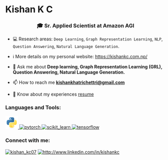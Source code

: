 <h1>Kishan K C</h1>
<h3 align="center"> 🎓 <b>Sr. Applied Scientist</b> at Amazon AGI</h3>

- 💻  Research areas: `Deep Learning`, `Graph Representation Learning`, `NLP`, `Question Answering`, `Natural Language Generation`.

- ℹ️  More details on my personal website: https://kishankc.com.np/
- 💬 Ask me about **Deep learning, Graph Representation Learning (GRL), Question Answering, Natural Language Generation.**
- 📫 How to reach me **kishankhatrichettri@gmail.com**
- 📄 Know about my experiences [resume](https://kishankc.com.np/files/kishan_kc_resume.pdf)



<h3 align="left">Languages and Tools:</h3>
<p align="left"> <a href="https://www.python.org" target="_blank"> <img src="https://raw.githubusercontent.com/devicons/devicon/master/icons/python/python-original.svg" alt="python" width="40" height="40"/> </a> <a href="https://pytorch.org/" target="_blank"> <img src="https://www.vectorlogo.zone/logos/pytorch/pytorch-icon.svg" alt="pytorch" width="40" height="40"/> </a> <a href="https://scikit-learn.org/" target="_blank"> <img src="https://upload.wikimedia.org/wikipedia/commons/0/05/Scikit_learn_logo_small.svg" alt="scikit_learn" width="40" height="40"/> </a> <a href="https://www.tensorflow.org" target="_blank"> <img src="https://www.vectorlogo.zone/logos/tensorflow/tensorflow-icon.svg" alt="tensorflow" width="40" height="40"/> </a> </p>

<p align="center">
 <h3 align="left">Connect with me:</h3>
<a href="https://twitter.com/kishan_kc07" target="blank"><img align="center" src="https://cdn.jsdelivr.net/npm/simple-icons@3.0.1/icons/twitter.svg" alt="kishan_kc07" height="30" width="40" /></a>
<a href="https://linkedin.com/in/http://www.linkedin.com/in/kishankc" target="blank"><img align="center" src="https://cdn.jsdelivr.net/npm/simple-icons@3.0.1/icons/linkedin.svg" alt="http://www.linkedin.com/in/kishankc" height="30" width="40" /></a>
</p>
